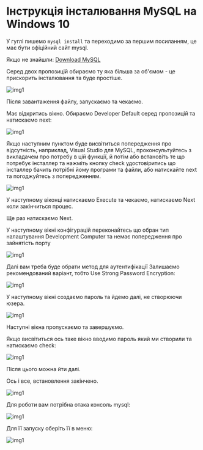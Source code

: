 # Інструкція інсталювання MySQL на Windows 10

У гуглі пишемо `mysql install` та переходимо за першим посиланням, це має бути офіційний сайт mysql.

Якщо не знайшли: [Download MySQL](https://dev.mysql.com/downloads/installer/)

Серед двох пропозицій обираємо ту яка більша за об'ємом - це прискорить інсталювання та буде простіше.

![img1](images/site.png)

Після завантаження файлу, запускаємо та чекаємо.

Має відкритись вікно. Обираємо Developer Default серед пропозицій та натискаємо next:

![img1](images/mysql2.jpg)

Якщо наступним пунктом буде висвітиться попередження про відсутність, наприклад, Visual Studio для MySQL, проконсультуйтесь з викладачем про потребу в цій функції, й потім або встановіть те що потребує інсталлер та нажміть кнопку check удостовіритись що інсталлер бачить потрібні йому програми та файли, або натискайте next та погоджуйтесь з попередженням.

![img1](images/image3.jpg)

У наступному віконці натискаємо Execute та чекаємо, натискаємо Next коли закінчиться процес.

Ще раз натискаємо Next.

У наступному вікні конфігурацій переконайтесь що обран тип налаштування Development Computer та немає попередження про зайнятість порту

![img1](images/image8.jpg)

Далі вам треба буде обрати метод для аутентифікації
Залишаємо рекомендований варіант, тобто Use Strong Password Encryption:

![img1](images/installmysql11.png)

У наступному вікні создаємо пароль та йдемо далі, не створюючи юзера.

![img1](images/image10.jpg)

Наступні вікна пропускаємо та завершуємо.

Якщо висвітиться ось таке вікно вводимо пароль який ми створили та натискаємо check:

![img1](images/mysql3.jpg)

Після цього можна йти далі.

Ось і все, встановлення закінчено.

![img1](images/image15.jpg)

Для роботи вам потрібна отака консоль mysql:

![img1](images/mysql6.jpg)

Для її запуску оберіть її в меню:

![img1](images/mysql5.jpg)

